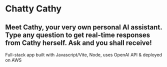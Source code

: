 # Chatty Cathy 

## Meet Cathy, your very own personal AI assistant. Type any question to get real-time responses from Cathy herself. Ask and you shall receive! 

Full-stack app built with Javascript/Vite, Node, uses OpenAI API & deployed on AWS
